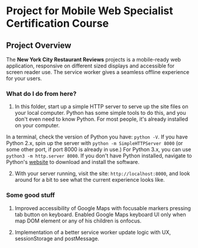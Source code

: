 # Project for Mobile Web Specialist Certification Course

## Project Overview

The **New York City Restaurant Reviews** projects is a mobile-ready web application, responsive on different sized displays and accessible for screen reader use. The service worker gives a seamless offline experience for your users.

### What do I do from here?

1. In this folder, start up a simple HTTP server to serve up the site files on your local computer. Python has some simple tools to do this, and you don't even need to know Python. For most people, it's already installed on your computer.

In a terminal, check the version of Python you have: `python -V`. If you have Python 2.x, spin up the server with `python -m SimpleHTTPServer 8000` (or some other port, if port 8000 is already in use.) For Python 3.x, you can use `python3 -m http.server 8000`. If you don't have Python installed, navigate to Python's [website](https://www.python.org/) to download and install the software.

2. With your server running, visit the site: `http://localhost:8000`, and look around for a bit to see what the current experience looks like.

### Some good stuff

1. Improved accessibility of Google Maps with focusable markers pressing tab button on keyboard. Enabled Google Maps keyboard UI only when map DOM element or any of his children is onfocus.

2. Implementation of a better service worker update logic with UX, sessionStorage and postMessage.